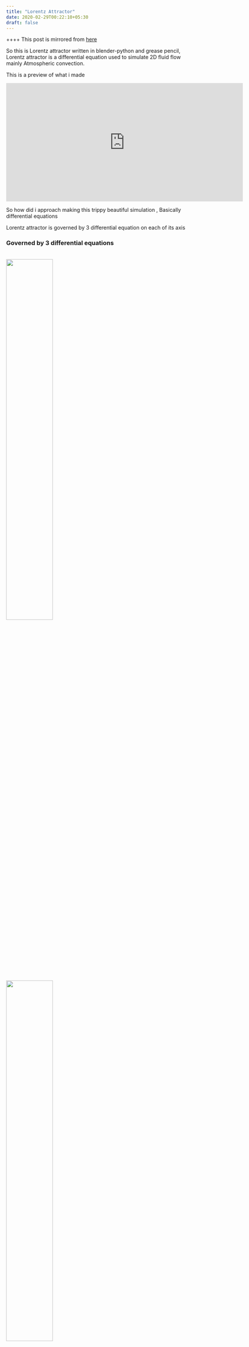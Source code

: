```yaml
---
title: "Lorentz Attractor"
date: 2020-02-29T00:22:10+05:30
draft: false
---
```


++++ This post is mirrored from [here](https://vonneumannscientia.pythonanywhere.com/post/7/)

<p>So this is Lorentz attractor written in blender-python and grease pencil,
Lorentz attractor is a differential equation used to simulate 2D fluid flow mainly Atmospheric convection. </p>
<p> This is a preview of what i made </p>
<iframe width="640" height="320" src="https://www.youtube.com/embed/jSyy4la58wg" frameborder="0" allow="accelerometer; autoplay; encrypted-media; gyroscope; picture-in-picture" allowfullscreen></iframe>

<p> So how did i approach making this trippy beautiful simulation , Basically differential equations </p>
<p> Lorentz attractor is governed by 3 differential equation on each of its axis </p>
<h3>Governed by 3 differential equations</h3>
<br>
<img src="https://cdn.discordapp.com/attachments/954771568381296710/954773826577768488/749975627633000520.png" width=50%>
<br><img src="https://cdn.discordapp.com/attachments/954771568381296710/954773868474667068/749975627633000520.png" width=50%>
<br><img src="https://cdn.discordapp.com/attachments/954771568381296710/954774085873840158/749975627633000520.png" width=50%>
<br>
These equations induvially control the way the fluid flows in a corresponding domain.

So how did i approach solving the differential equations?
basically i took a small time 'dt' and ran the simulation over many iterations ... bruteforcing for a solution.
<br>
<iframe src="https://pastebin.com/embed_iframe/EmUP2sPn" style="border:none;width:100%"></iframe>
<br>
The above code is a function which is taking in current [x,y,z] position and returning the [dx,dy,dz] the differential positions
<br>
Next, 
iterate through these things multiple times with a sample step 'dt = 0.001'
<br>
<iframe src="https://pastebin.com/embed_iframe/1DH52nQW" style="border:none;width:100%"></iframe>
<br>
<br>

<h2> Complete source code and blend files are below </h2>

```py
import bpy
import math
import numpy as np
 
def get_grease_pencil(gpencil_obj_name='GPencil') -> bpy.types.GreasePencil:
    """
    Return the grease-pencil object with the given name. Initialize one if not already present.
    :param gpencil_obj_name: name/key of the grease pencil object in the scene
    """
 
    # If not present already, create grease pencil object
    if gpencil_obj_name not in bpy.context.scene.objects:
        bpy.ops.object.gpencil_add(location=(0, 0, 0), type='EMPTY')
        # rename grease pencil
        bpy.context.scene.objects[-1].name = gpencil_obj_name
 
    # Get grease pencil object
    gpencil = bpy.context.scene.objects[gpencil_obj_name]
 
    return gpencil
 
 
def get_grease_pencil_layer(gpencil: bpy.types.GreasePencil, gpencil_layer_name='GP_Layer',
                            clear_layer=False) -> bpy.types.GPencilLayer:
    """
    Return the grease-pencil layer with the given name. Create one if not already present.
    :param gpencil: grease-pencil object for the layer data
    :param gpencil_layer_name: name/key of the grease pencil layer
    :param clear_layer: whether to clear all previous layer data
    """
 
    # Get grease pencil layer or create one if none exists
    if gpencil.data.layers and gpencil_layer_name in gpencil.data.layers:
        gpencil_layer = gpencil.data.layers[gpencil_layer_name]
    else:
        gpencil_layer = gpencil.data.layers.new(gpencil_layer_name, set_active=True)
 
    if clear_layer:
        gpencil_layer.clear()  # clear all previous layer data
 
    # bpy.ops.gpencil.paintmode_toggle()  # need to trigger otherwise there is no frame
 
    return gpencil_layer
 
 
# Util for default behavior merging previous two methods
def init_grease_pencil(gpencil_obj_name='GPencil', gpencil_layer_name='GP_Layer',
                       clear_layer=True) -> bpy.types.GPencilLayer:
    gpencil = get_grease_pencil(gpencil_obj_name)
    gpencil_layer = get_grease_pencil_layer(gpencil, gpencil_layer_name, clear_layer=clear_layer)
    return gpencil_layer
 
def draw_line(gp_frame, p0: tuple, p1: tuple):
    # Init new stroke
    gp_stroke = gp_frame.strokes.new()
    gp_stroke.display_mode = '3DSPACE'  # allows for editing
 
    # Define stroke geometry
    gp_stroke.points.add(count=2)
    gp_stroke.points[0].co = p0
    gp_stroke.points[1].co = p1
    return gp_stroke
 
def draw_circle(gp_frame, center: tuple, radius: float, segments: int):
    # Init new stroke
    gp_stroke = gp_frame.strokes.new()
    gp_stroke.display_mode = '3DSPACE'  # allows for editing
    gp_stroke.draw_cyclic = True        # closes the stroke
    
    #gp_stroke.line_width = 100
    #gp_stroke.material_index = 1
 
    # Define stroke geometry
    angle = 2*math.pi/segments  # angle in radians
    gp_stroke.points.add(count=segments)
    for i in range(segments):
        x = center[0] + radius*math.cos(angle*i)
        y = center[1] + radius*math.sin(angle*i)
        z = center[2]
        gp_stroke.points[i].co = (x, y, z)
 
    return gp_stroke
 
def rotate_stroke(stroke, angle, axis='z'):
    # Define rotation matrix based on axis
    if axis.lower() == 'x':
        transform_matrix = np.array([[1, 0, 0],
                                     [0, math.cos(angle), -math.sin(angle)],
                                     [0, math.sin(angle), math.cos(angle)]])
    elif axis.lower() == 'y':
        transform_matrix = np.array([[math.cos(angle), 0, -math.sin(angle)],
                                     [0, 1, 0],
                                     [math.sin(angle), 0, math.cos(angle)]])
    # default on z
    else:
        transform_matrix = np.array([[cos(angle), -math.sin(angle), 0],
                                     [sin(angle), math.cos(angle), 0],
                                     [0, 0, 1]])
 
    # Apply rotation matrix to each point
    for i, p in enumerate(stroke.points):
        p.co = transform_matrix @ np.array(p.co).reshape(3, 1)
 
def draw_sphere(gp_frame, center: tuple, radius: int, circles: int):
    angle = math.pi / circles
    for i in range(circles):
        circle = draw_circle(gp_frame, center, radius, 32)
        rotate_stroke(circle, angle*i, 'x')
        print(angle * i)
 
gp_layer = init_grease_pencil()
 
sigma = 10
beta = 8/3
ro = 28
#init coords
x = 1 
y = 1
z = 1
dt = 0.01
prevpos = [(x,y,z),]
 
 
 
def lorrentz(x,y,z,dt):
    dx = (sigma*(y-x))*dt
    dy = (x*(ro - z) - y)*dt
    dz = (x*y - beta*z)*dt
    return (dx,dy,dz)
 
for frama in range(0,1000):
    gp_frame = gp_layer.frames.new(frama)
    dxyz = lorrentz(x,y,z,dt)
    newcoords = (x+dxyz[0],y+dxyz[1],z+dxyz[2])
    if(np.linalg.norm(np.array((x,y,z)) - np.array(newcoords)) < 0.1):
        pass
    else:
        prevpos.append(newcoords)
    gp_stroke = gp_frame.strokes.new()
    gp_stroke.display_mode = '3DSPACE'  # allows for editing
    gp_stroke.line_width = 200
    gp_stroke.material_index = 1
    
    for cpos in range(1,len(prevpos)-1):
        draw_line(gp_frame,prevpos[cpos-1],prevpos[cpos])
        
    x+=dxyz[0]
    y+=dxyz[1]
    z+=dxyz[2]
```

<h2> Download the .blend file </h2>
<a class="btn btn-primary" href="https://mega.nz/file/q0FR3YjI#VhjjZOXnpfyaUFHuGqGTwY1Znl85zxW0AmDIaHFegCU" role="button">Lorentz-attractor.blend</a>

<br>


<br>
<h4> Sources <h4>

<br>
<br>
<a class="btn btn-primary" href="https://en.wikipedia.org/wiki/Lorenz_system" role="button">Wikipedia</a>
<br>
<br>
<a class="btn btn-primary" href="https://mathworld.wolfram.com/LorenzAttractor.html#:~:text=The%20Lorenz%20attractor%20is%20an" role="button">MATLAB</a>
<br>
<br>
<iframe width="640" height="480" src="https://www.youtube.com/embed/fDek6cYijxI" frameborder="0" allow="accelerometer; autoplay; encrypted-media; gyroscope; picture-in-picture" allowfullscreen></iframe>
<br>
<p> Thank you for reading about my submission on Lorentz attractor </p>